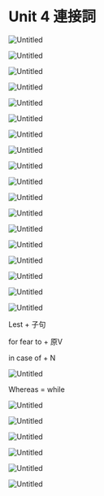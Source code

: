 # Unit 4 連接詞

![Untitled](Unit%204%20%E9%80%A3%E6%8E%A5%E8%A9%9E%20322137e31a574c64bb78f64fb8fb2ca4/Untitled.png)

![Untitled](Unit%204%20%E9%80%A3%E6%8E%A5%E8%A9%9E%20322137e31a574c64bb78f64fb8fb2ca4/Untitled%201.png)

![Untitled](Unit%204%20%E9%80%A3%E6%8E%A5%E8%A9%9E%20322137e31a574c64bb78f64fb8fb2ca4/Untitled%202.png)

![Untitled](Unit%204%20%E9%80%A3%E6%8E%A5%E8%A9%9E%20322137e31a574c64bb78f64fb8fb2ca4/Untitled%203.png)

![Untitled](Unit%204%20%E9%80%A3%E6%8E%A5%E8%A9%9E%20322137e31a574c64bb78f64fb8fb2ca4/Untitled%204.png)

![Untitled](Unit%204%20%E9%80%A3%E6%8E%A5%E8%A9%9E%20322137e31a574c64bb78f64fb8fb2ca4/Untitled%205.png)

![Untitled](Unit%204%20%E9%80%A3%E6%8E%A5%E8%A9%9E%20322137e31a574c64bb78f64fb8fb2ca4/Untitled%206.png)

![Untitled](Unit%204%20%E9%80%A3%E6%8E%A5%E8%A9%9E%20322137e31a574c64bb78f64fb8fb2ca4/Untitled%207.png)

![Untitled](Unit%204%20%E9%80%A3%E6%8E%A5%E8%A9%9E%20322137e31a574c64bb78f64fb8fb2ca4/Untitled%208.png)

![Untitled](Unit%204%20%E9%80%A3%E6%8E%A5%E8%A9%9E%20322137e31a574c64bb78f64fb8fb2ca4/Untitled%209.png)

![Untitled](Unit%204%20%E9%80%A3%E6%8E%A5%E8%A9%9E%20322137e31a574c64bb78f64fb8fb2ca4/Untitled%2010.png)

![Untitled](Unit%204%20%E9%80%A3%E6%8E%A5%E8%A9%9E%20322137e31a574c64bb78f64fb8fb2ca4/Untitled%2011.png)

![Untitled](Unit%204%20%E9%80%A3%E6%8E%A5%E8%A9%9E%20322137e31a574c64bb78f64fb8fb2ca4/Untitled%2012.png)

![Untitled](Unit%204%20%E9%80%A3%E6%8E%A5%E8%A9%9E%20322137e31a574c64bb78f64fb8fb2ca4/Untitled%2013.png)

![Untitled](Unit%204%20%E9%80%A3%E6%8E%A5%E8%A9%9E%20322137e31a574c64bb78f64fb8fb2ca4/Untitled%2014.png)

![Untitled](Unit%204%20%E9%80%A3%E6%8E%A5%E8%A9%9E%20322137e31a574c64bb78f64fb8fb2ca4/Untitled%2015.png)

![Untitled](Unit%204%20%E9%80%A3%E6%8E%A5%E8%A9%9E%20322137e31a574c64bb78f64fb8fb2ca4/Untitled%2016.png)

![Untitled](Unit%204%20%E9%80%A3%E6%8E%A5%E8%A9%9E%20322137e31a574c64bb78f64fb8fb2ca4/Untitled%2017.png)

Lest  + 子句

for fear to + 原V

in case of + N 

![Untitled](Unit%204%20%E9%80%A3%E6%8E%A5%E8%A9%9E%20322137e31a574c64bb78f64fb8fb2ca4/Untitled%2018.png)

Whereas = while 

![Untitled](Unit%204%20%E9%80%A3%E6%8E%A5%E8%A9%9E%20322137e31a574c64bb78f64fb8fb2ca4/Untitled%2019.png)

![Untitled](Unit%204%20%E9%80%A3%E6%8E%A5%E8%A9%9E%20322137e31a574c64bb78f64fb8fb2ca4/Untitled%2020.png)

![Untitled](Unit%204%20%E9%80%A3%E6%8E%A5%E8%A9%9E%20322137e31a574c64bb78f64fb8fb2ca4/Untitled%2021.png)

![Untitled](Unit%204%20%E9%80%A3%E6%8E%A5%E8%A9%9E%20322137e31a574c64bb78f64fb8fb2ca4/Untitled%2022.png)

![Untitled](Unit%204%20%E9%80%A3%E6%8E%A5%E8%A9%9E%20322137e31a574c64bb78f64fb8fb2ca4/Untitled%2023.png)

![Untitled](Unit%204%20%E9%80%A3%E6%8E%A5%E8%A9%9E%20322137e31a574c64bb78f64fb8fb2ca4/Untitled%2024.png)